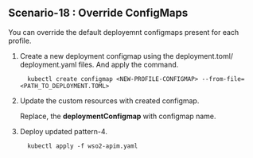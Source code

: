 ## Scenario-18 : Override ConfigMaps

You can override the default deployemnt configmaps present for each profile.

1. Create a new deployment configmap using the deployment.toml/ deployment.yaml files. And apply the command.

    ```
      kubectl create configmap <NEW-PROFILE-CONFIGMAP> --from-file=<PATH_TO_DEPLOYMENT.TOML>
    ```

2. Update the custom resources with created configmap.

    Replace, the **deploymentConfigmap** with configmap name.

3. Deploy updated pattern-4.

    ```
      kubectl apply -f wso2-apim.yaml
    ```